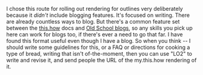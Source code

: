 I chose this route for rolling out rendering for outlines very deliberately because it <i>didn't</i> include blogging features. It's focused on writing. There are already countless ways to blog. But there's a common feature set between the <a href="http://this.how/">this.how</a> docs and <a href="http://scripting.com/2019/06/02/150411.html">Old School blogs</a>, so any skills you pick up here can work for blogs too, if there's ever a need to go that far. I have found this format useful even though I have a blog. So when you think -- I should write some guidelines for this, or a FAQ or directions for cooking a type of bread, writing that isn't of-the-moment, then you can use "LO2" to write and revise it, and send people the URL of the my.this.how rendering of it. 
